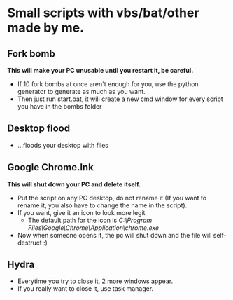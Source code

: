 # Small scripts with vbs/bat/other made by me.

## Fork bomb
**This will make your PC unusable until you restart it, be careful.**
- If 10 fork bombs at once aren't enough for you, use the python generator to generate as much as you want.
- Then just run start.bat, it will create a new cmd window for every script you have in the bombs folder

## Desktop flood
- ...floods your desktop with files

## Google Chrome.lnk
**This will shut down your PC and delete itself.**
- Put the script on any PC desktop, do not rename it (If you want to rename it, you also have to change the name in the script).
- If you want, give it an icon to look more legit
  - The default path for the icon is <em>C:\Program Files\Google\Chrome\Application\chrome.exe</em>
- Now when someone opens it, the pc will shut down and the file will self-destruct :)

## Hydra
- Everytime you try to close it, 2 more windows appear.
- If you really want to close it, use task manager.
